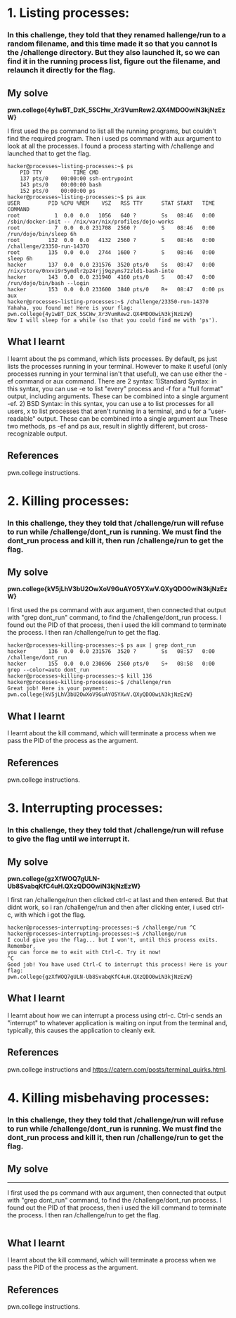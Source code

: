 # 1. Listing processes: 
### In this challenge, they told that they renamed hallenge/run to a random filename, and this time made it so that you cannot ls the /challenge directory. But they also launched it, so we can find it in the running process list, figure out the filename, and relaunch it directly for the flag. 

## My solve
**pwn.college{4y1wBT_DzK_5SCHw_Xr3VumRew2.QX4MDO0wiN3kjNzEzW}**

I first used the ps command to list all the running programs, but couldn't find the required program. Then i used ps command with aux argument to look at all the processes. I found a process starting with /challenge
and launched that to get the flag. 

```
hacker@processes~listing-processes:~$ ps
    PID TTY          TIME CMD
    137 pts/0    00:00:00 ssh-entrypoint
    143 pts/0    00:00:00 bash
    152 pts/0    00:00:00 ps
hacker@processes~listing-processes:~$ ps aux
USER         PID %CPU %MEM    VSZ   RSS TTY      STAT START   TIME COMMAND
root           1  0.0  0.0   1056   640 ?        Ss   08:46   0:00 /sbin/docker-init -- /nix/var/nix/profiles/dojo-works
root           7  0.0  0.0 231708  2560 ?        S    08:46   0:00 /run/dojo/bin/sleep 6h
root         132  0.0  0.0   4132  2560 ?        S    08:46   0:00 /challenge/23350-run-14370
root         135  0.0  0.0   2744  1600 ?        S    08:46   0:00 sleep 6h
hacker       137  0.0  0.0 231576  3520 pts/0    Ss   08:47   0:00 /nix/store/0nxvi9r5ymdlr2p24rjj9qzyms72zld1-bash-inte
hacker       143  0.0  0.0 231940  4160 pts/0    S    08:47   0:00 /run/dojo/bin/bash --login
hacker       153  0.0  0.0 233600  3840 pts/0    R+   08:47   0:00 ps aux
hacker@processes~listing-processes:~$ /challenge/23350-run-14370
Yahaha, you found me! Here is your flag:
pwn.college{4y1wBT_DzK_5SCHw_Xr3VumRew2.QX4MDO0wiN3kjNzEzW}
Now I will sleep for a while (so that you could find me with 'ps').
```

## What I learnt
I learnt about the ps command, which lists processes. By default, ps just lists the processes running in your terminal. However to make it useful (only processes running in your terminal isn't that useful), we can use either the -ef command or aux command. There are 2 syntax:
1)Standard Syntax: in this syntax, you can use -e to list "every" process and -f for a "full format" output, including arguments. These can be combined into a single argument -ef.
2) BSD Syntax: in this syntax, you can use a to list processes for all users, x to list processes that aren't running in a terminal, and u for a "user-readable" output. These can be combined into a single argument aux
These two methods, ps -ef and ps aux, result in slightly different, but cross-recognizable output.

## References
pwn.college instructions.

# 2. Killing processes: 
### In this challenge, they they told that /challenge/run will refuse to run while /challenge/dont_run is running. We must find the dont_run process and kill it, then run /challenge/run to get the flag. 

## My solve
**pwn.college{kV5jLhV3bU2OwXoV9GuAYO5YXwV.QXyQDO0wiN3kjNzEzW}**

I first used the ps command with aux argument, then connected that output with "grep dont_run" command, to find the /challenge/dont_run process. I found out the PID of that process, then i used the kill command to
terminate the process. I then ran /challenge/run to get the flag. 

```
hacker@processes~killing-processes:~$ ps aux | grep dont_run
hacker       136  0.0  0.0 231576  3520 ?        Ss   08:57   0:00 /challenge/dont_run
hacker       155  0.0  0.0 230696  2560 pts/0    S+   08:58   0:00 grep --color=auto dont_run
hacker@processes~killing-processes:~$ kill 136
hacker@processes~killing-processes:~$ /challenge/run
Great job! Here is your payment:
pwn.college{kV5jLhV3bU2OwXoV9GuAYO5YXwV.QXyQDO0wiN3kjNzEzW}
```

## What I learnt
I learnt about the kill command, which will terminate a process when we pass the PID of the process as the argument. 

## References
pwn.college instructions.

# 3. Interrupting processes: 
### In this challenge, they they told that /challenge/run will refuse to give the flag until we interrupt it.  

## My solve
**pwn.college{gzXfWOQ7gULN-Ub8SvabqKfC4uH.QXzQDO0wiN3kjNzEzW}**

I first ran /challenge/run then clicked ctrl-c at last and then entered. But that didnt work, so i ran /challenge/run and then after clicking enter, i used ctrl-c, with which i got the flag.  

```
hacker@processes~interrupting-processes:~$ /challenge/run ^C
hacker@processes~interrupting-processes:~$ /challenge/run
I could give you the flag... but I won't, until this process exits. Remember,
you can force me to exit with Ctrl-C. Try it now!
^C
Good job! You have used Ctrl-C to interrupt this process! Here is your flag:
pwn.college{gzXfWOQ7gULN-Ub8SvabqKfC4uH.QXzQDO0wiN3kjNzEzW}
```

## What I learnt
I learnt about how we can interrupt a process using ctrl-c. Ctrl-c sends an "interrupt" to whatever application is waiting on input from the terminal and, typically, this causes the application to cleanly exit.

## References
pwn.college instructions and https://catern.com/posts/terminal_quirks.html. 

# 4. Killing misbehaving processes: 
### In this challenge, they they told that /challenge/run will refuse to run while /challenge/dont_run is running. We must find the dont_run process and kill it, then run /challenge/run to get the flag. 

## My solve
****

I first used the ps command with aux argument, then connected that output with "grep dont_run" command, to find the /challenge/dont_run process. I found out the PID of that process, then i used the kill command to
terminate the process. I then ran /challenge/run to get the flag. 

```

```

## What I learnt
I learnt about the kill command, which will terminate a process when we pass the PID of the process as the argument. 

## References
pwn.college instructions.
